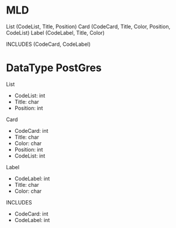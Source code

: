 # MLD

List (CodeList, Title, Position)
Card (CodeCard, Title, Color, Position, CodeList)
Label (CodeLabel, Title, Color)

INCLUDES (CodeCard, CodeLabel)

# DataType PostGres

List

- CodeList: int
- Title: char
- Position: int

Card

- CodeCard: int
- Title: char
- Color: char
- Position: int
- CodeList: int

Label

- CodeLabel: int
- Title: char
- Color: char

INCLUDES

- CodeCard: int
- CodeLabel: int
